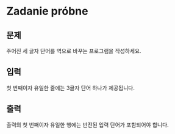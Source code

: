 # Zadanie próbne
## 문제
주어진 세 글자 단어를 역으로 바꾸는 프로그램을 작성하세요.

## 입력
첫 번째이자 유일한 줄에는 3글자 단어 하나가 제공됩니다.

## 출력
출력의 첫 번째이자 유일한 행에는 반전된 입력 단어가 포함되어야 합니다.